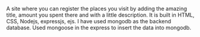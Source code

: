 A site where you can register the places you visit by adding the amazing title, amount you spent there and with a little description. It is built in HTML, CSS, Nodejs, expressjs, ejs. I have used mongodb as the backend database. Used mongoose in the express to insert the data into mongodb.

#
